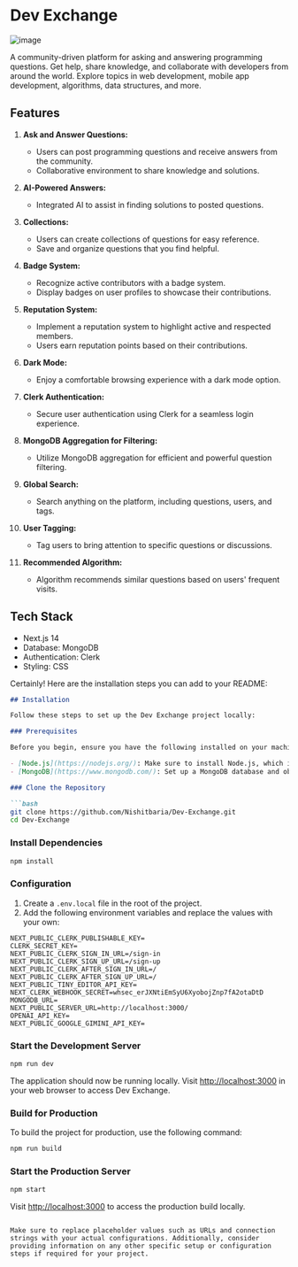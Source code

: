 # Dev Exchange


![image](https://github.com/Nishitbaria/Dev-Exchange/assets/85815172/154b1c51-8799-497c-96ab-5c7bad6c9e74)



A community-driven platform for asking and answering programming questions. Get help, share knowledge, and collaborate with developers from around the world. Explore topics in web development, mobile app development, algorithms, data structures, and more.

## Features

1. **Ask and Answer Questions:**
   - Users can post programming questions and receive answers from the community.
   - Collaborative environment to share knowledge and solutions.

2. **AI-Powered Answers:**
   - Integrated AI to assist in finding solutions to posted questions.

3. **Collections:**
   - Users can create collections of questions for easy reference.
   - Save and organize questions that you find helpful.

4. **Badge System:**
   - Recognize active contributors with a badge system.
   - Display badges on user profiles to showcase their contributions.

5. **Reputation System:**
   - Implement a reputation system to highlight active and respected members.
   - Users earn reputation points based on their contributions.

6. **Dark Mode:**
   - Enjoy a comfortable browsing experience with a dark mode option.

7. **Clerk Authentication:**
   - Secure user authentication using Clerk for a seamless login experience.

8. **MongoDB Aggregation for Filtering:**
   - Utilize MongoDB aggregation for efficient and powerful question filtering.

9. **Global Search:**
   - Search anything on the platform, including questions, users, and tags.

10. **User Tagging:**
    - Tag users to bring attention to specific questions or discussions.

11. **Recommended Algorithm:**
    - Algorithm recommends similar questions based on users' frequent visits.

## Tech Stack

- Next.js 14
- Database: MongoDB
- Authentication: Clerk
- Styling: CSS

Certainly! Here are the installation steps you can add to your README:

```markdown
## Installation

Follow these steps to set up the Dev Exchange project locally:

### Prerequisites

Before you begin, ensure you have the following installed on your machine:

- [Node.js](https://nodejs.org/): Make sure to install Node.js, which includes npm (Node Package Manager).
- [MongoDB](https://www.mongodb.com/): Set up a MongoDB database and obtain the connection URL.

### Clone the Repository

```bash
git clone https://github.com/Nishitbaria/Dev-Exchange.git
cd Dev-Exchange
```

### Install Dependencies

```bash
npm install
```

### Configuration

1. Create a `.env.local` file in the root of the project.
2. Add the following environment variables and replace the values with your own:

```env
NEXT_PUBLIC_CLERK_PUBLISHABLE_KEY=
CLERK_SECRET_KEY=
NEXT_PUBLIC_CLERK_SIGN_IN_URL=/sign-in
NEXT_PUBLIC_CLERK_SIGN_UP_URL=/sign-up
NEXT_PUBLIC_CLERK_AFTER_SIGN_IN_URL=/
NEXT_PUBLIC_CLERK_AFTER_SIGN_UP_URL=/
NEXT_PUBLIC_TINY_EDITOR_API_KEY=
NEXT_CLERK_WEBHOOK_SECRET=whsec_erJXNtiEmSyU6XyobojZnp7fA2otaDtD
MONGODB_URL=
NEXT_PUBLIC_SERVER_URL=http://localhost:3000/
OPENAI_API_KEY=
NEXT_PUBLIC_GOOGLE_GIMINI_API_KEY=
```

### Start the Development Server

```bash
npm run dev
```

The application should now be running locally. Visit [http://localhost:3000](http://localhost:3000) in your web browser to access Dev Exchange.

### Build for Production

To build the project for production, use the following command:

```bash
npm run build
```

### Start the Production Server

```bash
npm start
```

Visit [http://localhost:3000](http://localhost:3000) to access the production build locally.

```

Make sure to replace placeholder values such as URLs and connection strings with your actual configurations. Additionally, consider providing information on any other specific setup or configuration steps if required for your project.
